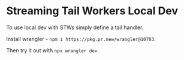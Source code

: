 # Streaming Tail Workers Local Dev

To use local dev with STWs simply define a tail handler.

Install wrangler - `npm i https://pkg.pr.new/wrangler@10703`.

Then try it out with `npx wrangler dev`.